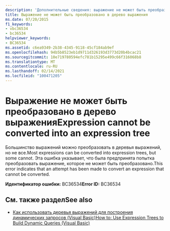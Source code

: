 ```yaml
---
description: 'Дополнительные сведения: выражение не может быть преобразовано в дерево выражения'
title: Выражение не может быть преобразовано в дерево выражения
ms.date: 07/20/2015
f1_keywords:
- vbc36534
- bc36534
helpviewer_keywords:
- BC36534
ms.assetid: c6ea9349-2b38-4345-9118-45cf184ab9ef
ms.openlocfilehash: 94b5b8523eb1d9711d326193d3773d20b4bcac21
ms.sourcegitcommit: 10e719780594efc781b15295e499c66f316068b8
ms.translationtype: MT
ms.contentlocale: ru-RU
ms.lasthandoff: 02/14/2021
ms.locfileid: "100471205"
---
```

# <a name="expression-cannot-be-converted-into-an-expression-tree"></a><span data-ttu-id="d140c-103">Выражение не может быть преобразовано в дерево выражения</span><span class="sxs-lookup"><span data-stu-id="d140c-103">Expression cannot be converted into an expression tree</span></span>

<span data-ttu-id="d140c-104">Большинство выражений можно преобразовать в деревья выражений, но не все.</span><span class="sxs-lookup"><span data-stu-id="d140c-104">Most expressions can be converted into expression trees, but some cannot.</span></span> <span data-ttu-id="d140c-105">Эта ошибка указывает, что была предпринята попытка преобразовать выражение, которое не может быть преобразовано.</span><span class="sxs-lookup"><span data-stu-id="d140c-105">This error indicates that an attempt has been made to convert an expression that cannot be converted.</span></span>  
  
 <span data-ttu-id="d140c-106">**Идентификатор ошибки:** BC36534</span><span class="sxs-lookup"><span data-stu-id="d140c-106">**Error ID:** BC36534</span></span>  
  
## <a name="see-also"></a><span data-ttu-id="d140c-107">См. также раздел</span><span class="sxs-lookup"><span data-stu-id="d140c-107">See also</span></span>

- [<span data-ttu-id="d140c-108">Как использовать деревья выражений для построения динамических запросов (Visual Basic)</span><span class="sxs-lookup"><span data-stu-id="d140c-108">How to: Use Expression Trees to Build Dynamic Queries (Visual Basic)</span></span>](../programming-guide/concepts/expression-trees/how-to-use-expression-trees-to-build-dynamic-queries.md)
